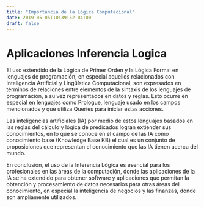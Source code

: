 ```yaml
---
title: "Importancia de la Lógica Computacional"
date: 2019-05-05T10:39:52-04:00
draft: false
---
```

# Aplicaciones Inferencia Logica

El uso extendido de la Lógica de Primer Orden y la Lógica Formal en lenguajes de programación, en especial aquellos relacionados con Inteligencia Artificial y Lingüística Computacional, son expresados en términos de relaciones entre elementos de la sintaxis de los lenguajes de programación, a su vez representados en datos y reglas. Esto ocurre en especial en lenguajes como Prologue, lenguaje usado en los campos mencionados y que utiliza Queries para iniciar estas acciones.

Las inteligencias artificiales (IA) por medio de estos lenguajes basados en las reglas del cálculo y lógica de predicados logran extiender sus conocimientos, en lo que se conoce en el campo de las IA como conocimiento base (Knowledge Base KB) el cual es un conjunto de proposiciones que representan el conocimiento que las IA tienen acerca del mundo.

En conclusión, el uso de la Inferencia Lógica es esencial para los profesionales en las áreas de la computación, donde las aplicaciones de la IA se ha extendido para obtener software y aplicaciones que permitan la obtención y procesamiento de datos necesarios para otras áreas del conocimiento, en especial la inteligencia de negocios y las finanzas, donde son ampliamente utilizados.



